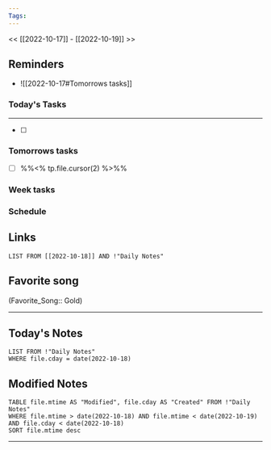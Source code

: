```yaml
---
Tags:
---
```

<< [[2022-10-17]] - [[2022-10-19]] >>
## Reminders
- ![[2022-10-17#Tomorrows tasks]]
### Today's Tasks
---
- [ ] 



### Tomorrows tasks
- [ ] %%<% tp.file.cursor(2) %>%%
### Week tasks
### Schedule

## Links
```dataview
LIST FROM [[2022-10-18]] AND !"Daily Notes"
```
## Favorite song
(Favorite_Song:: Gold)
___
## Today's Notes
```dataview
LIST FROM !"Daily Notes"
WHERE file.cday = date(2022-10-18)
```
## Modified Notes
```dataview
TABLE file.mtime AS "Modified", file.cday AS "Created" FROM !"Daily Notes" 
WHERE file.mtime > date(2022-10-18) AND file.mtime < date(2022-10-19) AND file.cday < date(2022-10-18)
SORT file.mtime desc
```
___
